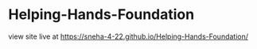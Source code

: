 # Helping-Hands-Foundation
view site live at https://sneha-4-22.github.io/Helping-Hands-Foundation/
